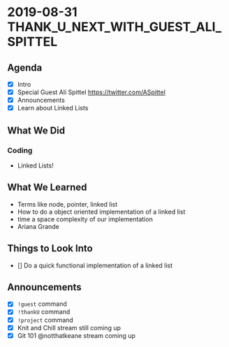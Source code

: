 # 2019-08-31 THANK_U_NEXT_WITH_GUEST_ALI_SPITTEL

## Agenda

- [x] Intro
- [x] Special Guest Ali Spittel https://twitter.com/ASpittel
- [x] Announcements
- [x] Learn about Linked Lists

## What We Did

### Coding

- Linked Lists!

## What We Learned

- Terms like node, pointer, linked list
- How to do a object oriented implementation of a linked list
- time a space complexity of our implementation
- Ariana Grande

## Things to Look Into

- [] Do a quick functional implementation of a linked list

## Announcements

- [x] `!guest` command
- [x] `!thankU` command
- [x] `!project` command
- [x] Knit and Chill stream still coming up
- [x] Git 101 @notthatkeane stream coming up

